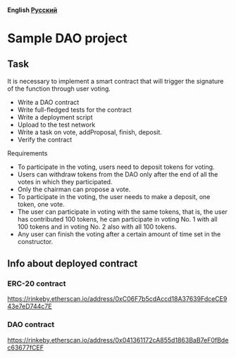 #### English [Русский](https://github.com/nikorgl/solidity/tree/main/6_dao/README.ru.md)

# Sample DAO project

## Task
It is necessary to implement a smart contract that will trigger the signature of the function through user voting.
- Write a DAO contract
- Write full-fledged tests for the contract
- Write a deployment script
- Upload to the test network
- Write a task on vote, addProposal, finish, deposit.
- Verify the contract

Requirements
- To participate in the voting, users need to deposit tokens for voting.
- Users can withdraw tokens from the DAO only after the end of all the votes in which they participated.
- Only the chairman can propose a vote.
- To participate in the voting, the user needs to make a deposit, one token, one vote.
- The user can participate in voting with the same tokens, that is, the user has contributed 100 tokens, he can participate in voting No. 1 with all 100 tokens and in voting No. 2 also with all 100 tokens.
- Any user can finish the voting after a certain amount of time set in the constructor.

## Info about deployed contract

### ERC-20 contract
https://rinkeby.etherscan.io/address/0xC06F7b5cdAccd18A37639FdceCE943e7eD744c7E

### DAO contract
https://rinkeby.etherscan.io/address/0x041361172cA855d1863BaB7eF0fBdec63677fCEF

